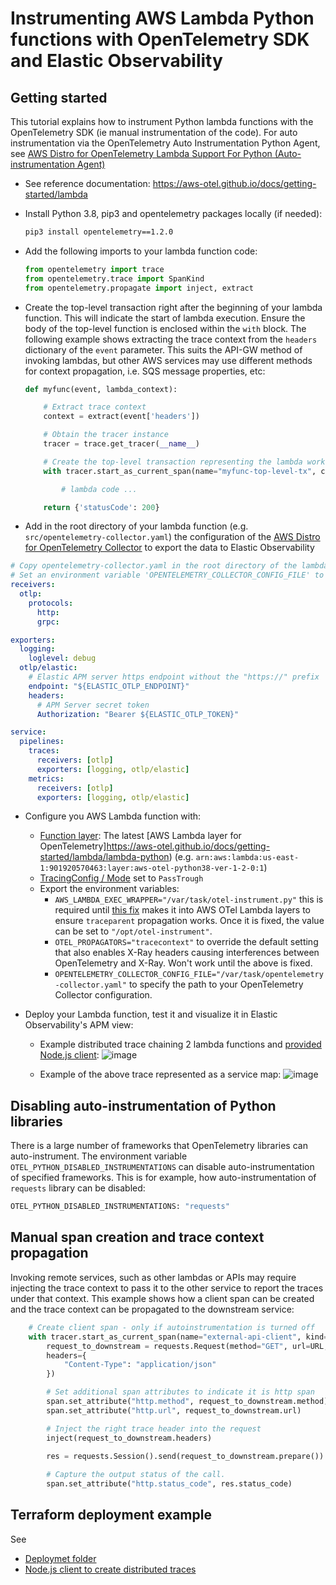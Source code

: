 # Instrumenting AWS Lambda Python functions with OpenTelemetry SDK and Elastic Observability 

## Getting started
This tutorial explains how to instrument Python lambda functions with the OpenTelemetry SDK (ie manual instrumentation of the code). For auto instrumentation via the OpenTelemetry Auto Instrumentation Python Agent, see [AWS Distro for OpenTelemetry Lambda Support For Python (Auto-instrumentation Agent)](https://aws-otel.github.io/docs/getting-started/python-sdk/trace-auto-instr)

* See reference documentation: https://aws-otel.github.io/docs/getting-started/lambda

* Install Python 3.8, pip3 and opentelemetry packages locally (if needed):
    ```bash
    pip3 install opentelemetry==1.2.0
    ```

* Add the following imports to your lambda function code:
    ```python
    from opentelemetry import trace
    from opentelemetry.trace import SpanKind
    from opentelemetry.propagate import inject, extract
    ```

* Create the top-level transaction right after the beginning of your lambda function. This will indicate the start of lambda execution. Ensure the body of the top-level function is enclosed within the `with` block. The following example shows extracting the trace context from the `headers` dictionary of the `event` parameter. This suits the API-GW method of invoking lambdas, but other AWS services may use different methods for context propagation, i.e. SQS message properties, etc:
    ```python
    def myfunc(event, lambda_context):

        # Extract trace context
        context = extract(event['headers'])
    
        # Obtain the tracer instance
        tracer = trace.get_tracer(__name__)
    
        # Create the top-level transaction representing the lambda work
        with tracer.start_as_current_span(name="myfunc-top-level-tx", context=context, kind=SpanKind.SERVER):
    
            # lambda code ...
  
        return {'statusCode': 200} 
    ```
* Add in the root directory of your lambda function (e.g. `src/opentelemetry-collector.yaml`) the configuration of the [AWS Distro for OpenTelemetry Collector](https://github.com/aws-observability/aws-otel-collector) to export the data to Elastic Observability

```yaml
# Copy opentelemetry-collector.yaml in the root directory of the lambda function
# Set an environment variable 'OPENTELEMETRY_COLLECTOR_CONFIG_FILE' to '/var/task/opentelemetry-collector.yaml'
receivers:
  otlp:
    protocols:
      http:
      grpc:

exporters:
  logging:
    loglevel: debug
  otlp/elastic:
    # Elastic APM server https endpoint without the "https://" prefix
    endpoint: "${ELASTIC_OTLP_ENDPOINT}"
    headers:
      # APM Server secret token
      Authorization: "Bearer ${ELASTIC_OTLP_TOKEN}"

service:
  pipelines:
    traces:
      receivers: [otlp]
      exporters: [logging, otlp/elastic]
    metrics:
      receivers: [otlp]
      exporters: [logging, otlp/elastic]
```
* Configure you AWS Lambda function with:
   * [Function layer](https://docs.aws.amazon.com/lambda/latest/dg/API_Layer.html): The latest [AWS Lambda layer for OpenTelemetry]https://aws-otel.github.io/docs/getting-started/lambda/lambda-python)  (e.g. `arn:aws:lambda:us-east-1:901920570463:layer:aws-otel-python38-ver-1-2-0:1`)
   * [TracingConfig / Mode](https://docs.aws.amazon.com/lambda/latest/dg/API_TracingConfig.html) set to `PassTrough`
   * Export the environment variables:
      * `AWS_LAMBDA_EXEC_WRAPPER="/var/task/otel-instrument.py"` this is required until [this fix](https://github.com/aws-observability/aws-otel-lambda/issues/109) makes it into AWS OTel Lambda layers to ensure `traceparent` propagation works. Once it is fixed, the value can be set to `"/opt/otel-instrument"`.
      * `OTEL_PROPAGATORS="tracecontext"` to override the default setting that also enables X-Ray headers causing interferences between OpenTelemetry and X-Ray. Won't work until the above is fixed.
      * `OPENTELEMETRY_COLLECTOR_CONFIG_FILE="/var/task/opentelemetry-collector.yaml"` to specify the path to your OpenTelemetry Collector configuration.

* Deploy your Lambda function, test it and visualize it in Elastic Observability's APM view:
    * Example distributed trace chaining 2 lambda functions and [provided Node.js client](client):
      ![image](https://user-images.githubusercontent.com/15670925/125575737-f1441f81-09df-4ac6-a5d9-c8e2e2aa3cfd.png)

    * Example of the above trace represented as a service map:
      ![image](https://user-images.githubusercontent.com/15670925/125575850-cf0fbf03-be8f-4dc3-8702-6b6cb5ab893e.png)


## Disabling auto-instrumentation of Python libraries
There is a large number of frameworks that OpenTelemetry libraries can auto-instrument. The environment variable `OTEL_PYTHON_DISABLED_INSTRUMENTATIONS` can disable auto-instrumentation of specified frameworks. This is for example, how auto-instrumentation of `requests` library can be disabled:
```bash
OTEL_PYTHON_DISABLED_INSTRUMENTATIONS: "requests"
```

## Manual span creation and trace context propagation
Invoking remote services, such as other lambdas or APIs may require injecting the trace context to pass it to the other service to report the traces under that context. This example shows how a client span can be created and the trace context can be propagated to the downstream service:
```python
    # Create client span - only if autoinstrumentation is turned off
    with tracer.start_as_current_span(name="external-api-client", kind=SpanKind.CLIENT) as span:
        request_to_downstream = requests.Request(method="GET", url=URL, 
        headers={
            "Content-Type": "application/json"
        })

        # Set additional span attributes to indicate it is http span
        span.set_attribute("http.method", request_to_downstream.method)
        span.set_attribute("http.url", request_to_downstream.url)

        # Inject the right trace header into the request
        inject(request_to_downstream.headers)
    
        res = requests.Session().send(request_to_downstream.prepare())

        # Capture the output status of the call.
        span.set_attribute("http.status_code", res.status_code)
```

## Terraform deployment example
See
* [Deploymet folder](deploy) 
* [Node.js client to create distributed traces](client)

